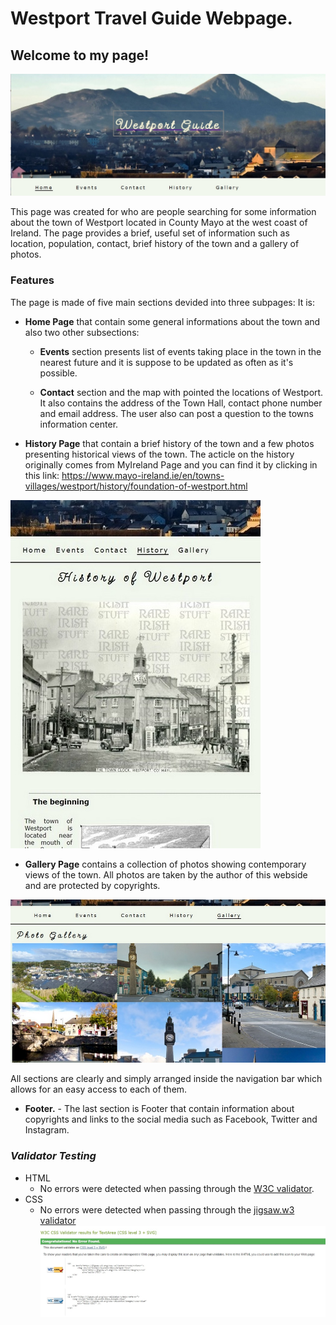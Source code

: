 # Westport Travel Guide Webpage.

## Welcome to my page! 

![Title image](assets/images/wtg_main_page.jpg)


This page was created for who are people searching for some information about the town of Westport located in County Mayo at the west coast of Ireland.
The page provides a brief, useful set of information such as location, population, contact, brief history of the town and a gallery of photos.


### **Features**
The page is made of five main sections devided into three subpages:
It is:
- **Home Page** that contain some general informations about the town and also two other subsections:
    * **Events** section presents list of events taking place in the town in the nearest future and it is suppose to be updated as often as it's possible.

    * **Contact** section and the map with pointed the locations of Westport. It also contains the address of the Town Hall, contact phone number and email address.
    The user also can post a question to the towns information center.

- **History Page** that contain a brief history of the town and a few photos presenting historical views of the town. 
The acticle on the history originally comes from MyIreland Page and you can find it by clicking in this link: https://www.mayo-ireland.ie/en/towns-villages/westport/history/foundation-of-westport.html 

![History section](assets/images/wtg_history_page_400px.jpg)
- **Gallery Page** contains a collection of photos showing contemporary views of the town. All photos are taken by the author of this webside and are protected by copyrights.

![Gallery section](assets/images/wtg_gallery_page.jpg)

All sections are clearly and simply arranged inside the navigation bar which allows for an easy access to each of them. 

- **Footer.** - The last section is Footer that contain information about copyrights and links to the social media such as Facebook, Twitter and Instagram.

### *Validator Testing*
- HTML
    * No errors were detected when passing through the [W3C validator](https://validator.w3.org/nu/).
- CSS
    * No errors were detected when passing through the [jigsaw.w3 validator](https://jigsaw.w3.org/css-validator)
    ![css_validation](assets/images/css_validator.jpg)



